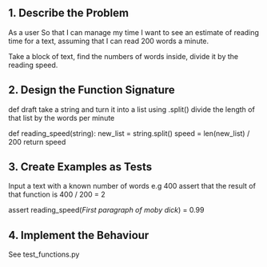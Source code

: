 ## 1. Describe the Problem

As a user
So that I can manage my time
I want to see an estimate of reading time for a text, assuming that I can read 200 words a minute.

Take a block of text, find the numbers of words inside, divide it by the reading speed.

## 2. Design the Function Signature

def draft
    take a string and turn it into a list using .split()
    divide the length of that list by the words per minute

def reading_speed(string):
    new_list = string.split()
    speed = len(new_list) / 200
    return speed

## 3. Create Examples as Tests

Input a text with a known number of words e.g 400
assert that the result of that function is 400 / 200 = 2

assert reading_speed(*First paragraph of moby dick*) = 0.99

## 4. Implement the Behaviour
See test_functions.py
